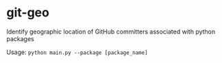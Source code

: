 # git-geo
Identify geographic location of GitHub committers associated with python packages

Usage:
```python main.py --package [package_name]```
